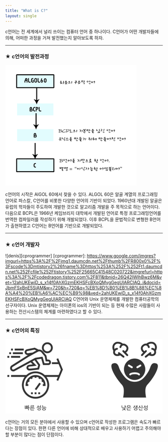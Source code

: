 ```yaml
---
title: "What is C?"
layout: single
---
```


c언어는 전 세계에서 널리 쓰이는 컴퓨터 언어 중 하나이다. C언어가 어떤 개발자들에 의해, 어떠한 과정을 거쳐 발전했는지 알아보도록 하자.

---
### ★ c언어의 발전과정
![chistory](/assets/images/chistory.png)

c언어의 시작은 AlGOL 60에서 찾을 수 있다. ALGOL 60은 알골 계열의 프로그래밍 언어로 파스칼, C언어를 비롯한 다양한 언어의 기반이 되었다. 1960년대 개발된 알골은 유럽의 학자들이 주도하여 개발한 것으로 알고리즘 개발을 주 목적으로 하는 언어이다. 
다음으로 BCPL은 1966년 케임브리지 대학에서 개발된 언어로 특정 프로그래밍언어를 번역한 컴파일러를 작성하기 위해 개발되었다. 이후 BCPL을 문법적으로 변형한 B언어가 출현하였고 C언어는 B언어를 기반으로 개발되었다.

--- 
### ★ c언어 개발자
![denis][cprogrammer]
[cprogrammer]: https://www.google.com/imgres?imgurl=https%3A%2F%2Fimg1.daumcdn.net%2Fthumb%2FR800x0%2F%3Fscode%3Dmtistory2%26fname%3Dhttps%253A%252F%252Ft1.daumcdn.net%252Fcfile%252Ftistory%252F25665C41548C020722&imgrefurl=https%3A%2F%2Fcodedragon.tistory.com%2F811&tbnid=26Q42lWIhBwz6M&vet=12ahUKEwiD_s_x14f0AhXGzmEKHSFcBXoQMygGegUIARClAQ..i&docid=JbmFSxBnE5SiAM&w=720&h=720&q=%EB%8D%B0%EB%8B%88%EC%8A%A4%20%EB%A6%AC%EC%B9%98&ved=2ahUKEwiD_s_x14f0AhXGzmEKHSFcBXoQMygGegUIARClAQ
C언어와 Unix 운영체제를 개발한 컴퓨터공학의 선구자이다. Unix 운영체제는 아이폰의 ios의 기반이 되는 등 현재 수많은 사람들이 사용하는 전산시스템의 체계를 마련하였다고 할 수 있다.

--- 
### ★ c언어의 특징
[![procon](/assets/images/procon.png "c언어에 대해 더 알고 싶다면 방문해보자")](https://cloudstudying.kr/lectures/290)

c언어는 거의 모든 분야에서 사용할 수 있으며 c언어로 작성한 프로그램은 속도가 빠르다는 장점이 있다. 한편 다른 언어에 비해 상대적으로 배우고 사용하기 어렵고 주의해야할 부분이 많다는 점이 단점이다.
